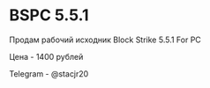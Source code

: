 # BSPC 5.5.1
Продам рабочий исходник Block Strike 5.5.1 For PC

Цена - 1400 рублей

Telegram - @stacjr20
